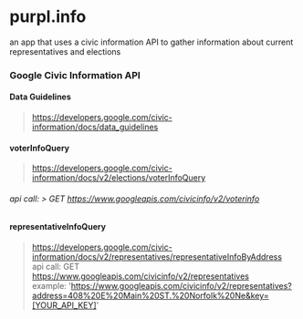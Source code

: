 # purpl.info
an app that uses a civic information API to gather information about current representatives and elections

### Google Civic Information API
#### Data Guidelines
> https://developers.google.com/civic-information/docs/data_guidelines  
#### voterInfoQuery
> https://developers.google.com/civic-information/docs/v2/elections/voterInfoQuery  
###### api call: > GET https://www.googleapis.com/civicinfo/v2/voterinfo  
#### representativeInfoQuery
> https://developers.google.com/civic-information/docs/v2/representatives/representativeInfoByAddress  
> api call: GET https://www.googleapis.com/civicinfo/v2/representatives  
> example: 'https://www.googleapis.com/civicinfo/v2/representatives?address=408%20E%20Main%20ST.%20Norfolk%20Ne&key=[YOUR_API_KEY]'  


